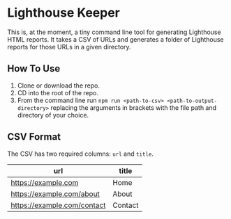 # Lighthouse Keeper

This is, at the moment, a tiny command line tool for generating Lighthouse HTML reports. It takes a CSV of URLs and generates a folder of Lighthouse reports for those URLs in a given directory.

## How To Use
 1. Clone or download the repo.
 1. CD into the root of the repo.
 1. From the command line run `npm run <path-to-csv> <path-to-output-directory>` replacing the arguments in brackets with the file path and directory of your choice.

 ## CSV Format

 The CSV has two required columns: `url` and `title`. 

 | url                         | title   |
|-----------------------------|---------|
| https://example.com         | Home    |
| https://example.com/about   | About   |
| https://example.com/contact | Contact |
